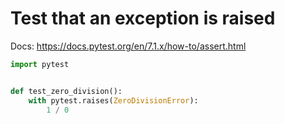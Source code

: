 # Test that an exception is raised 

Docs: https://docs.pytest.org/en/7.1.x/how-to/assert.html

```python
import pytest


def test_zero_division():
    with pytest.raises(ZeroDivisionError):
        1 / 0
```
